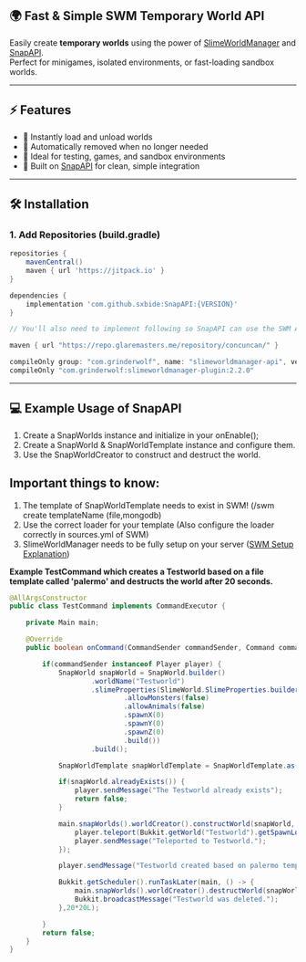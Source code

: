## 🌍 Fast & Simple SWM Temporary World API

Easily create **temporary worlds** using the power of [SlimeWorldManager](https://github.com/Grinderwolf/Slime-World-Manager) and [SnapAPI](https://github.com/sxbide/SnapAPI).  
Perfect for minigames, isolated environments, or fast-loading sandbox worlds.

---

## ⚡ Features

- 🚀 Instantly load and unload worlds
- 🧹 Automatically removed when no longer needed
- 🧪 Ideal for testing, games, and sandbox environments
- 🧩 Built on [SnapAPI](https://github.com/sxbide/SnapAPI) for clean, simple integration

---

## 🛠️ Installation

### 1. Add Repositories (build.gradle)

```groovy
repositories {
    mavenCentral()
    maven { url 'https://jitpack.io' }
}

dependencies {
    implementation 'com.github.sxbide:SnapAPI:{VERSION}'
}

// You'll also need to implement following so SnapAPI can use the SWM API.

maven { url "https://repo.glaremasters.me/repository/concuncan/" }

compileOnly group: "com.grinderwolf", name: "slimeworldmanager-api", version: "2.2.1";
compileOnly "com.grinderwolf:slimeworldmanager-plugin:2.2.0"

```
---
## 💻 Example Usage of **SnapAPI**

1. Create a SnapWorlds instance and initialize in your onEnable();
2. Create a SnapWorld & SnapWorldTemplate instance and configure them.
3. Use the SnapWorldCreator to construct and destruct the world.

## Important things to know:
1. The template of SnapWorldTemplate needs to exist in SWM! (/swm create templateName (file,mongodb)
2. Use the correct loader for your template (Also configure the loader correctly in sources.yml of SWM)
3. SlimeWorldManager needs to be fully setup on your server ([SWM Setup Explanation](https://github.com/cijaaimee/Slime-World-Manager/blob/develop/.docs/usage/install.md))

**Example TestCommand which creates a Testworld based on a file template called 'palermo' and destructs the world after 20 seconds.**

```java
@AllArgsConstructor
public class TestCommand implements CommandExecutor {

    private Main main;

    @Override
    public boolean onCommand(CommandSender commandSender, Command command, String s, String[] strings) {

        if(commandSender instanceof Player player) {
            SnapWorld snapWorld = SnapWorld.builder()
                    .worldName("Testworld")
                    .slimeProperties(SlimeWorld.SlimeProperties.builder()
                            .allowMonsters(false)
                            .allowAnimals(false)
                            .spawnX(0)
                            .spawnY(0)
                            .spawnZ(0)
                            .build())
                    .build();

            SnapWorldTemplate snapWorldTemplate = SnapWorldTemplate.as("palermo", SnapWorldLoader.FILE, true);

            if(snapWorld.alreadyExists()) {
                player.sendMessage("The Testworld already exists");
                return false;
            }

            main.snapWorlds().worldCreator().constructWorld(snapWorld, snapWorldTemplate, slimeWorld -> {
                player.teleport(Bukkit.getWorld("Testworld").getSpawnLocation());
                player.sendMessage("Teleported to Testworld.");
            });

            player.sendMessage("Testworld created based on palermo template.");

            Bukkit.getScheduler().runTaskLater(main, () -> {
                main.snapWorlds().worldCreator().destructWorld(snapWorld, snapWorldTemplate);
                Bukkit.broadcastMessage("Testworld was deleted.");
            },20*20L);

        }
        return false;
    }
}
```

